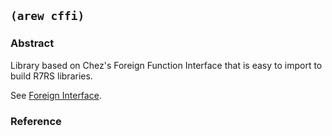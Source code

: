 
## `(arew cffi)`

### Abstract

Library based on Chez's Foreign Function Interface that is easy to
import to build R7RS libraries.

See [Foreign Interface](https://cisco.github.io/ChezScheme/csug9.5/foreign.html).

### Reference
